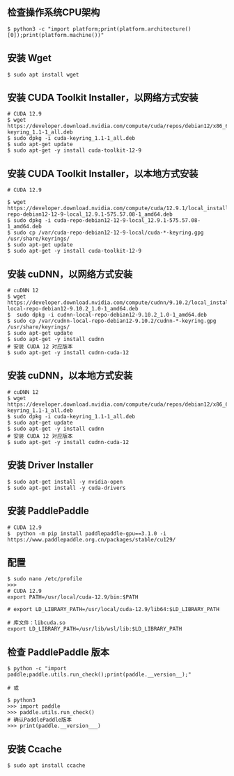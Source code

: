
## 检查操作系统CPU架构
```shell
$ python3 -c "import platform;print(platform.architecture()[0]);print(platform.machine())"
```

## 安装 Wget
```shell
$ sudo apt install wget
```

## 安装 CUDA Toolkit Installer，以网络方式安装
```shell
# CUDA 12.9
$ wget https://developer.download.nvidia.com/compute/cuda/repos/debian12/x86_64/cuda-keyring_1.1-1_all.deb
$ sudo dpkg -i cuda-keyring_1.1-1_all.deb
$ sudo apt-get update
$ sudo apt-get -y install cuda-toolkit-12-9
```

## 安装 CUDA Toolkit Installer，以本地方式安装
```shell
# CUDA 12.9

$ wget https://developer.download.nvidia.com/compute/cuda/12.9.1/local_installers/cuda-repo-debian12-12-9-local_12.9.1-575.57.08-1_amd64.deb
$ sudo dpkg -i cuda-repo-debian12-12-9-local_12.9.1-575.57.08-1_amd64.deb
$ sudo cp /var/cuda-repo-debian12-12-9-local/cuda-*-keyring.gpg /usr/share/keyrings/
$ sudo apt-get update
$ sudo apt-get -y install cuda-toolkit-12-9
```

## 安装 cuDNN，以网络方式安装
```shell
# cuDNN 12
$ wget https://developer.download.nvidia.com/compute/cudnn/9.10.2/local_installers/cudnn-local-repo-debian12-9.10.2_1.0-1_amd64.deb
$  sudo dpkg -i cudnn-local-repo-debian12-9.10.2_1.0-1_amd64.deb
$ sudo cp /var/cudnn-local-repo-debian12-9.10.2/cudnn-*-keyring.gpg /usr/share/keyrings/
$ sudo apt-get update
$ sudo apt-get -y install cudnn
# 安装 CUDA 12 对应版本
$ sudo apt-get -y install cudnn-cuda-12
```

## 安装 cuDNN，以本地方式安装
```shell
# cuDNN 12
$ wget https://developer.download.nvidia.com/compute/cuda/repos/debian12/x86_64/cuda-keyring_1.1-1_all.deb
$ sudo dpkg -i cuda-keyring_1.1-1_all.deb
$ sudo apt-get update
$ sudo apt-get -y install cudnn
# 安装 CUDA 12 对应版本
$ sudo apt-get -y install cudnn-cuda-12
```

## 安装 Driver Installer
```shell
$ sudo apt-get install -y nvidia-open
$ sudo apt-get install -y cuda-drivers
```

## 安装 PaddlePaddle
```shell
# CUDA 12.9
$  python -m pip install paddlepaddle-gpu==3.1.0 -i https://www.paddlepaddle.org.cn/packages/stable/cu129/
```

## 配置 
```shell
$ sudo nano /etc/profile
>>>
# CUDA 12.9
export PATH=/usr/local/cuda-12.9/bin:$PATH

# export LD_LIBRARY_PATH=/usr/local/cuda-12.9/lib64:$LD_LIBRARY_PATH

# 库文件：libcuda.so
export LD_LIBRARY_PATH=/usr/lib/wsl/lib:$LD_LIBRARY_PATH
```

## 检查 PaddlePaddle 版本
```shell
$ python -c "import paddle;paddle.utils.run_check();print(paddle.__version__);"

# 或

$ python3
>>> import paddle
>>> paddle.utils.run_check()
# 确认PaddlePaddle版本
>>> print(paddle.__version___)
```

## 安装 Ccache
```shell
$ sudo apt install ccache
```
